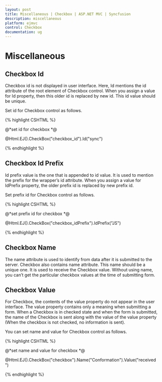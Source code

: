 ```yaml
---
layout: post
title: Miscellaneous | Checkbox | ASP.NET MVC | Syncfusion
description: miscellaneous
platform: ejmvc
control: Checkbox
documentation: ug
---
```


# Miscellaneous

## Checkbox Id

Checkbox id is not displayed in user interface. Here, Id mentions the id attribute of the root element of Checkbox control. When you assign a value for Id property, then this older id is replaced by new id. This id value should be unique. 

Set id for Checkbox control as follows.



{% highlight CSHTML %}

@*set id for checkbox *@

@Html.EJ().CheckBox("checkbox_id").Id("sync")

{% endhighlight %}



## Checkbox Id Prefix

Id prefix value is the one that is appended to id value. It is used to mention the prefix for the wrapper’s id attribute. When you assign a value for IdPrefix property, the older prefix id is replaced by new prefix id. 

Set prefix id for Checkbox control as follows.



{% highlight CSHTML %}

@*set prefix id for checkbox *@

@Html.EJ().CheckBox("checkbox_idPrefix").IdPrefix("JS")

{% endhighlight %}



## Checkbox Name

The name attribute is used to identify from data after it is submitted to the server. Checkbox also contains name attribute. This name should be a unique one. It is used to receive the Checkbox value. Without using name, you can’t get the particular checkbox values at the time of submitting form.

## Checkbox Value

For Checkbox, the contents of the value property do not appear in the user interface. The value property contains only a meaning when submitting a form. When a Checkbox is in checked state and when the form is submitted, the name of the Checkbox is sent along with the value of the value property (When the checkbox is not checked, no information is sent).

You can set name and value for Checkbox control as follows.



{% highlight CSHTML %}

@*set name and value for checkbox *@

@Html.EJ().CheckBox("checkbox").Name("Conformation").Value("received")

{% endhighlight %}











